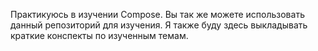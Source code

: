 Практикуюсь в изучении Compose.
Вы так же можете использовать данный репозиторий для изучения. Я также буду здесь выкладывать краткие конспекты по изученным темам.
